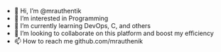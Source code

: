 - 👋 Hi, I’m @mrauthentik
- 👀 I’m interested in Programming
- 🌱 I’m currently learning DevOps, C, and others
- 💞️ I’m looking to collaborate on this platform and boost my efficiency
- 📫 How to reach me github.com/mrauthenik

<!---
mrauthentik/mrauthentik is a ✨ special ✨ repository because its `README.md` (this file) appears on your GitHub profile.
You can click the Preview link to take a look at your changes.
--->
